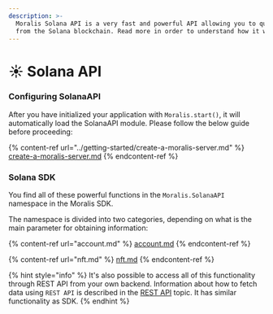 ```yaml
---
description: >-
  Moralis Solana API is a very fast and powerful API allowing you to query data
  from the Solana blockchain. Read more in order to understand how it works.
---
```


# ☀ Solana API

### Configuring SolanaAPI

After you have initialized your application with `Moralis.start()`, it will automatically load the SolanaAPI module. Please follow the below guide before proceeding:

{% content-ref url="../getting-started/create-a-moralis-server.md" %}
[create-a-moralis-server.md](../getting-started/create-a-moralis-server.md)
{% endcontent-ref %}

### Solana SDK

You find all of these powerful functions in the `Moralis.SolanaAPI` namespace in the Moralis SDK.

The namespace is divided into two categories, depending on what is the main parameter for obtaining information:

{% content-ref url="account.md" %}
[account.md](account.md)
{% endcontent-ref %}

{% content-ref url="nft.md" %}
[nft.md](nft.md)
{% endcontent-ref %}

{% hint style="info" %}
It's also possible to access all of this functionality through REST API from your own backend. Information about how to fetch data using `REST API` is described in the [REST API](../web3-sdk/moralis-web3-api-rest.md) topic. It has similar functionality as SDK.
{% endhint %}

